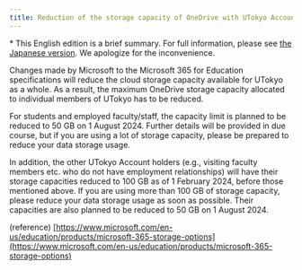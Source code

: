 ```yaml
---
title: Reduction of the storage capacity of OneDrive with UTokyo Accounts
---
```


\* This English edition is a brief summary. For full information, please see [the Japanese version](/notice/2023/1225-microsoft-storage/). We apologize for the inconvenience.

Changes made by Microsoft to the Microsoft 365 for Education specifications will reduce the cloud storage capacity available for UTokyo as a whole. As a result, the maximum OneDrive storage capacity allocated to individual members of UTokyo has to be reduced.

For students and employed faculty/staff, the capacity limit is planned to be reduced to 50 GB on 1 August 2024. Further details will be provided in due course, but if you are using a lot of storage capacity, please be prepared to reduce your data storage usage.

In addition, the other UTokyo Account holders (e.g., visiting faculty members etc. who do not have employment relationships) will have their storage capacities reduced to 100 GB as of 1 February 2024, before those mentioned above. If you are using more than 100 GB of storage capacity, please reduce your data storage usage as soon as possible. Their capacities are also planned to be reduced to 50 GB on 1 August 2024.

(reference) [https://www.microsoft.com/en-us/education/products/microsoft-365-storage-options](https://www.microsoft.com/en-us/education/products/microsoft-365-storage-options)
